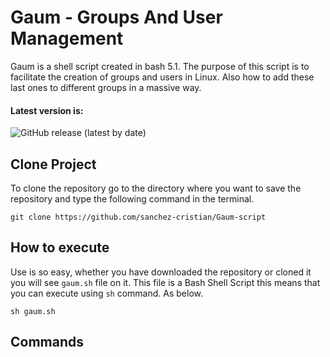 # Gaum - Groups And User Management

Gaum is a shell script created in bash 5.1. The purpose of this script is to facilitate the creation of groups and users in Linux. Also how to add these last ones to different groups in a massive way.

#### Latest version is:

![GitHub release (latest by date)](https://img.shields.io/github/v/release/sanchez-cristian/Gaum-script?label=Script%20version&logo=GNU%20Bash&logoColor=%23fff)

## Clone Project

To clone the repository go to the directory where you want to save the repository and type the following command in the terminal. 

`git clone https://github.com/sanchez-cristian/Gaum-script` 

## How to execute

Use is so easy, whether you have downloaded the repository or cloned it you will see `gaum.sh` file on it. This file is a Bash Shell Script this means that you can execute using `sh` command. As below.

`sh gaum.sh`

## Commands

